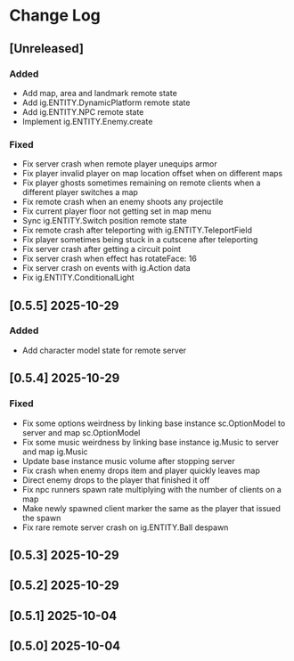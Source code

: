 <!-- markdownlint-disable MD013 MD024 -->

# Change Log

## [Unreleased]

### Added 

- Add map, area and landmark remote state
- Add ig.ENTITY.DynamicPlatform remote state
- Add ig.ENTITY.NPC remote state
- Implement ig.ENTITY.Enemy.create

### Fixed

- Fix server crash when remote player unequips armor
- Fix player invalid player on map location offset when on different maps
- Fix player ghosts sometimes remaining on remote clients when a different player switches a map
- Fix remote crash when an enemy shoots any projectile
- Fix current player floor not getting set in map menu
- Sync ig.ENTITY.Switch position remote state
- Fix remote crash after teleporting with ig.ENTITY.TeleportField
- Fix player sometimes being stuck in a cutscene after teleporting
- Fix server crash after getting a circuit point
- Fix server crash when effect has rotateFace: 16
- Fix server crash on events with ig.Action data
- Fix ig.ENTITY.ConditionalLight

## [0.5.5] 2025-10-29

### Added

- Add character model state for remote server

## [0.5.4] 2025-10-29

### Fixed

- Fix some options weirdness by linking base instance sc.OptionModel to server and map sc.OptionModel
- Fix some music weirdness by linking base instance ig.Music to server and map ig.Music
- Update base instance music volume after stopping server
- Fix crash when enemy drops item and player quickly leaves map
- Direct enemy drops to the player that finished it off
- Fix npc runners spawn rate multiplying with the number of clients on a map
- Make newly spawned client marker the same as the player that issued the spawn
- Fix rare remote server crash on ig.ENTITY.Ball despawn

## [0.5.3] 2025-10-29
## [0.5.2] 2025-10-29
## [0.5.1] 2025-10-04
## [0.5.0] 2025-10-04
